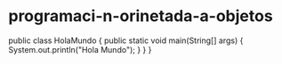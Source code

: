 # programaci-n-orinetada-a-objetos
public class HolaMundo {
        public static void main(String[] args) {
                System.out.println("Hola Mundo");
                    }
                    }
}